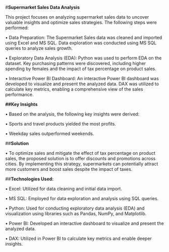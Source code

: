 #**Supermarket Sales Data Analysis**

This project focuses on analyzing supermarket sales data to uncover valuable insights and optimize sales strategies. The following steps were performed:

•	Data Preparation: The Supermarket Sales data was cleaned and imported using Excel and MS SQL. Data exploration was conducted using MS SQL queries to analyze sales 
  growth.
  
•	Exploratory Data Analysis (EDA): Python was used to perform EDA on the dataset. Key purchasing patterns were discovered, including higher spending by females and 
  the impact of tax percentage on product sales.
  
•	Interactive Power BI Dashboard: An interactive Power BI dashboard was developed to visualize and present the analyzed data. DAX was utilized to calculate key 
  metrics, enabling a comprehensive view of the sales performance.
  
**##Key Insights**

•	Based on the analysis, the following key insights were derived:

•	Sports and travel products yielded the most profits.

•	Weekday sales outperformed weekends.

##**Solution**

•	To optimize sales and mitigate the effect of tax percentage on product sales, the proposed solution is to offer discounts and promotions across cities. By 
  implementing this strategy, supermarkets can potentially attract more customers and boost sales despite the impact of taxes.

##**Technologies Used:**

•	Excel: Utilized for data cleaning and initial data import.

•	MS SQL: Employed for data exploration and analysis using SQL queries.

•	Python: Used for conducting exploratory data analysis (EDA) and visualization using libraries such as Pandas, NumPy, and Matplotlib.

•	Power BI: Developed an interactive dashboard to visualize and present the analyzed data.

•	DAX: Utilized in Power BI to calculate key metrics and enable deeper insights.

